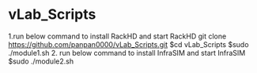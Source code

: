 # vLab_Scripts
1.run below command to install RackHD and start RackHD
git clone https://github.com/panpan0000/vLab_Scripts.git
$cd vLab_Scripts
$sudo ./module1.sh
2. run below command to install InfraSIM and start InfraSIM
$sudo ./module2.sh

